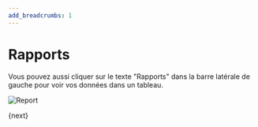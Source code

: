 ```yaml
---
add_breadcrumbs: 1
---
```

# Rapports

Vous pouvez aussi cliquer sur le texte "Rapports" dans la barre latérale de gauche pour voir vos données dans un tableau.

<img class="screenshot" alt="Report" src="/docs/assets/img/report.png">

{next}
